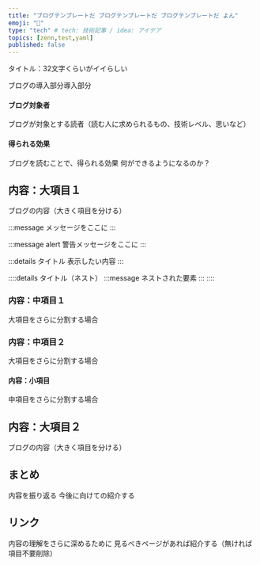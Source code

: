 ```yaml
---
title: "ブログテンプレートだ ブログテンプレートだ ブログテンプレートだ よん"
emoji: "🤖"
type: "tech" # tech: 技術記事 / idea: アイデア
topics: [zenn,test,yaml]
published: false
---
```

タイトル：32文字くらいがイイらしい

ブログの導入部分導入部分

#### ブログ対象者

ブログが対象とする読者（読む人に求められるもの、技術レベル、思いなど）

#### 得られる効果

ブログを読むことで、得られる効果
何ができるようになるのか？

## 内容：大項目１

ブログの内容（大きく項目を分ける）

:::message
メッセージをここに
:::

:::message alert
警告メッセージをここに
:::

:::details タイトル
表示したい内容
:::

::::details タイトル（ネスト）
:::message
ネストされた要素
:::
::::

### 内容：中項目１

大項目をさらに分割する場合

### 内容：中項目２

大項目をさらに分割する場合

#### 内容：小項目

中項目をさらに分割する場合

## 内容：大項目２

ブログの内容（大きく項目を分ける）

## まとめ

内容を振り返る
今後に向けての紹介する

## リンク

内容の理解をさらに深めるために
見るべきページがあれば紹介する（無ければ項目不要削除）
